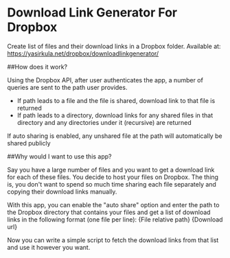 # Download Link Generator For Dropbox
Create list of files and their download links in a Dropbox folder. Available at: https://yasirkula.net/dropbox/downloadlinkgenerator/

##How does it work?

Using the Dropbox API, after user authenticates the app, a number of queries are sent to the path user provides.

- If path leads to a file and the file is shared, download link to that file is returned
- If path leads to a directory, download links for any shared files in that directory and any directories under it (recursive) are returned

If auto sharing is enabled, any unshared file at the path will automatically be shared publicly

##Why would I want to use this app?

Say you have a large number of files and you want to get a download link for each of these files. You decide to host your files on Dropbox. The thing is, you don't want to spend so much time sharing each file separately and copying their download links manually. 

With this app, you can enable the "auto share" option and enter the path to the Dropbox directory that contains your files and get a list of download links in the following format (one file per line): {File relative path} {Download url}

Now you can write a simple script to fetch the download links from that list and use it however you want.
